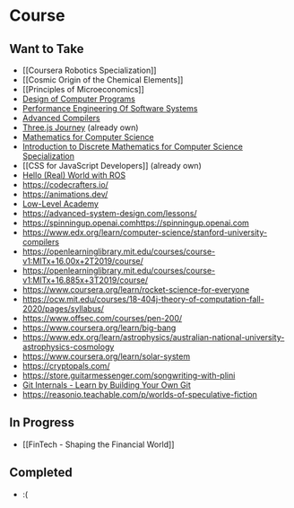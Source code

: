 # Course

## Want to Take
- [[Coursera Robotics Specialization]]
- [[Cosmic Origin of the Chemical Elements]]
- [[Principles of Microeconomics]]
- [Design of Computer Programs](https://www.udacity.com/course/design-of-computer-programs--cs212)
- [Performance Engineering Of Software Systems](https://ocw.mit.edu/courses/6-172-performance-engineering-of-software-systems-fall-2018/)
- [Advanced Compilers](https://www.cs.cornell.edu/courses/cs6120/2020fa/self-guided/)
- [Three.js Journey](https://threejs-journey.com/) (already own)
- [Mathematics for Computer Science](https://ocw.mit.edu/courses/6-042j-mathematics-for-computer-science-fall-2010/video_galleries/video-lectures/)
- [Introduction to Discrete Mathematics for Computer Science Specialization](https://www.coursera.org/specializations/discrete-mathematics)
- [[CSS for JavaScript Developers]] (already own)
- [Hello (Real) World with ROS](https://online-learning.tudelft.nl/courses/hello-real-world-with-ros-robot-operating-systems/)
- https://codecrafters.io/
- https://animations.dev/
- [Low-Level Academy](https://lowlvl.org/)
- https://advanced-system-design.com/lessons/
- https://spinningup.openai.comhttps://spinningup.openai.com
- https://www.edx.org/learn/computer-science/stanford-university-compilers
- https://openlearninglibrary.mit.edu/courses/course-v1:MITx+16.00x+2T2019/course/
- https://openlearninglibrary.mit.edu/courses/course-v1:MITx+16.885x+3T2019/course/
- https://www.coursera.org/learn/rocket-science-for-everyone
- https://ocw.mit.edu/courses/18-404j-theory-of-computation-fall-2020/pages/syllabus/
- https://www.offsec.com/courses/pen-200/
- https://www.coursera.org/learn/big-bang
- https://www.edx.org/learn/astrophysics/australian-national-university-astrophysics-cosmology
- https://www.coursera.org/learn/solar-system
- https://cryptopals.com/
- https://store.guitarmessenger.com/songwriting-with-plini
- [Git Internals - Learn by Building Your Own Git](https://www.leshenko.net/p/ugit/#)
- https://reasonio.teachable.com/p/worlds-of-speculative-fiction
## In Progress
- [[FinTech - Shaping the Financial World]]
## Completed
- :(